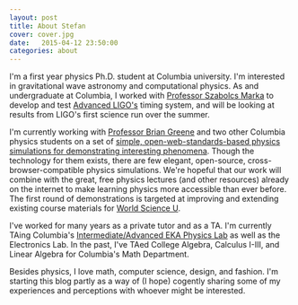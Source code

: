 ```yaml
---
layout: post
title: About Stefan
cover: cover.jpg
date:   2015-04-12 23:50:00
categories: about
---
```


I'm a first year physics Ph.D. student at Columbia university. I'm interested in
gravitational wave astronomy and computational physics. As and undergraduate at
Columbia, I worked with [Professor Szabolcs Marka](http://markalab.org)
to develop and test [Advanced LIGO's](http://www.ligo.org) timing 
system, and will be looking at results from LIGO's first science run over the
summer.

I'm currently working with [Professor Brian Greene](http://www.briangreene.org)
and two other Columbia physics students
on a set of [simple, open-web-standards-based physics simulations for demonstrating 
interesting phenomena](http://stefco.github.io/physics-simulations/).
Though the technology for them exists, there are few elegant, open-source, 
cross-browser-compatible physics simulations. We're hopeful that our work will 
combine with the great, free physics lectures (and other resources) already on the 
internet to make learning physics more accessible than ever before. The first round
of demonstrations is targeted at improving and extending existing course materials
for [World Science U](http://www.worldscienceu.com).

I've worked for many years as a private tutor and as a TA. I'm currently TAing
Columbia's [Intermediate/Advanced EKA Physics 
Lab](http://www.phys.columbia.edu/~w3081/EKA_Org.html) as well as the 
Electronics Lab. In the past, I've TAed College Algebra, Calculus I-III, and 
Linear Algebra for Columbia's Math Department.

Besides physics, I love math, computer science, design, and fashion. I'm starting
this blog partly as a way of (I hope) cogently sharing some of my experiences and
perceptions with whoever might be interested.


